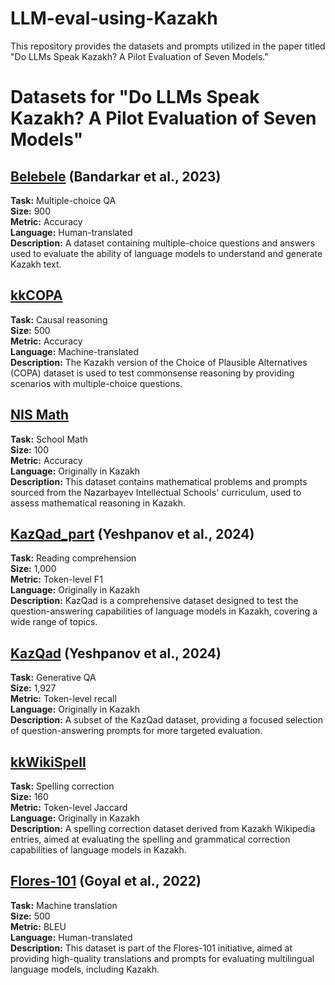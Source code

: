 # LLM-eval-using-Kazakh

This repository provides the datasets and prompts utilized in the paper titled "Do LLMs Speak Kazakh? A Pilot Evaluation of Seven Models."

# Datasets for "Do LLMs Speak Kazakh? A Pilot Evaluation of Seven Models"

## [Belebele](./Datasets/Belebele.jsonl) (Bandarkar et al., 2023)
**Task:** Multiple-choice QA  
**Size:** 900  
**Metric:** Accuracy  
**Language:** Human-translated  
**Description:** A dataset containing multiple-choice questions and answers used to evaluate the ability of language models to understand and generate Kazakh text.

## [kkCOPA](./Datasets/kkCOPA.jsonl)
**Task:** Causal reasoning  
**Size:** 500  
**Metric:** Accuracy  
**Language:** Machine-translated  
**Description:** The Kazakh version of the Choice of Plausible Alternatives (COPA) dataset is used to test commonsense reasoning by providing scenarios with multiple-choice questions.

## [NIS Math](./Datasets/NIS_Math.jsonl)
**Task:** School Math  
**Size:** 100  
**Metric:** Accuracy  
**Language:** Originally in Kazakh  
**Description:** This dataset contains mathematical problems and prompts sourced from the Nazarbayev Intellectual Schools' curriculum, used to assess mathematical reasoning in Kazakh.

## [KazQad_part](./Datasets/KazQad_part.jsonl) (Yeshpanov et al., 2024)
**Task:** Reading comprehension  
**Size:** 1,000  
**Metric:** Token-level F1  
**Language:** Originally in Kazakh  
**Description:** KazQad is a comprehensive dataset designed to test the question-answering capabilities of language models in Kazakh, covering a wide range of topics.

## [KazQad](./Datasets/KazQad.jsonl) (Yeshpanov et al., 2024)
**Task:** Generative QA  
**Size:** 1,927  
**Metric:** Token-level recall  
**Language:** Originally in Kazakh  
**Description:** A subset of the KazQad dataset, providing a focused selection of question-answering prompts for more targeted evaluation.

## [kkWikiSpell](./Datasets/kkWikiSpell.jsonl)
**Task:** Spelling correction  
**Size:** 160  
**Metric:** Token-level Jaccard  
**Language:** Originally in Kazakh  
**Description:** A spelling correction dataset derived from Kazakh Wikipedia entries, aimed at evaluating the spelling and grammatical correction capabilities of language models in Kazakh.

## [Flores-101](./Datasets/Flores-101.jsonl) (Goyal et al., 2022)
**Task:** Machine translation  
**Size:** 500  
**Metric:** BLEU  
**Language:** Human-translated  
**Description:** This dataset is part of the Flores-101 initiative, aimed at providing high-quality translations and prompts for evaluating multilingual language models, including Kazakh.

